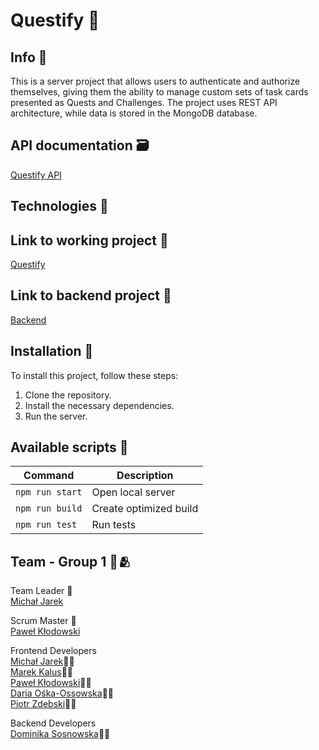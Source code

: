 #  Questify 🎉

## Info 📖

This is a server project that allows users to authenticate and authorize themselves, giving them the ability to manage custom sets of task cards presented as Quests and Challenges. The project uses REST API architecture, while data is stored in the MongoDB database.


## API documentation 🗃️

[Questify API](https://questify-backend.goit.global/api-docs/)

## Technologies 🔧


## Link to working project 🔗

[Questify](https://michal-jarek.github.io/questify-team1-project/login)

## Link to backend project 🔗

[Backend](https://github.com/Michal-Jarek/questify-team1-back-end)

## Installation 💾
To install this project, follow these steps:

1. Clone the repository.
2. Install the necessary dependencies.
3. Run the server.

## Available scripts 📜

| Command                   | Description                   |
| ------------------------- | ----------------------------- |
| `npm run start`           | Open local server             |
| `npm run build`           | Create optimized build        |
| `npm run test`            | Run tests                     |

## Team - Group 1 💪🫂 

Team Leader 🥷 <br>
[Michał Jarek](https://github.com/Michal-Jarek) 

Scrum Master 📆<br>
[Paweł Kłodowski](https://github.com/AngryFace97)

Frontend Developers<br>
[Michał Jarek](https://github.com/Michal-Jarek)👨‍💻 <br>
[Marek Kalus](https://github.com/Marektg)👨‍💻 <br>
[Paweł Kłodowski](https://github.com/AngryFace97)👨‍💻<br>
[Daria Ośka-Ossowska](https://github.com/DariaOskaOssowska)👩‍💻<br>
[Piotr Zdebski](https://github.com/piotrekzd)👨‍💻

Backend Developers<br>
[Dominika Sosnowska](https://github.com/Dominika1708)👩‍💻